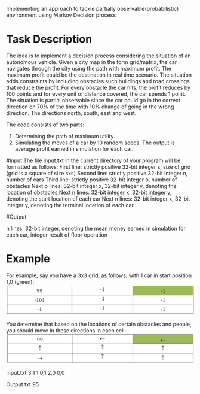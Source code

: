 Implementing an approach to tackle partially observable(probabilistic) environment using Markov Decision process

# Task Description
The idea is to implement a decision process considering the situation of an autonomous vehicle. Given a city map in the form grid/matrix, the car navigates through the city using the path with maximum profit. The maximum profit could be the destination in real time scenario. 
The situation adds constraints by including obstacles such buildings and road crossings that reduce the profit. For every obstacle the car hits, the profit reduces by 100 points and for every unit of distance covered, the car spends 1 point. 
The situation is partial observable since the car could go in the correct direction on 70% of the time with 10% change of going in the wrong direction. The directions north, south, east and west. 

The code consists of two parts:
1. Determining the path of maximum utility.
2. Simulating the moves of a car by 10 random seeds. 
The output is average profit earned in simulation for each car. 

#Input 
The file input.txt in the current directory of your program will be formatted
as follows:
First line: strictly positive 32-bit integer s, size of grid [grid is a square of size sxs]
Second line: strictly positive 32-bit integer n, number of cars
Third line: strictly positive 32-bit integer o, number of obstacles
Next o lines: 32-bit integer x, 32-bit integer y, denoting the location of obstacles
Next n lines: 32-bit integer x, 32-bit integer y, denoting the start location of each
car
Next n lines: 32-bit integer x, 32-bit integer y, denoting the terminal location of
each car

#Output 

n lines: 32-bit integer, denoting the mean money earned in simulation for each
car, integer result of floor operation

# Example

For example, say you have a 3x3 grid, as follows, with 1 car in start position 1,0
(green):
![alt text](https://github.com/chethanabhaskara/aritficial_intelligence/blob/master/markov_decision_process/city_grid.png)

You determine that based on the locations of certain obstacles and people, you
should move in these directions in each cell:
![alt text](https://github.com/chethanabhaskara/aritficial_intelligence/blob/master/markov_decision_process/max_utility_path.png)

input.txt
3
1
1
0,1
2,0
0,0

Output.txt
95


